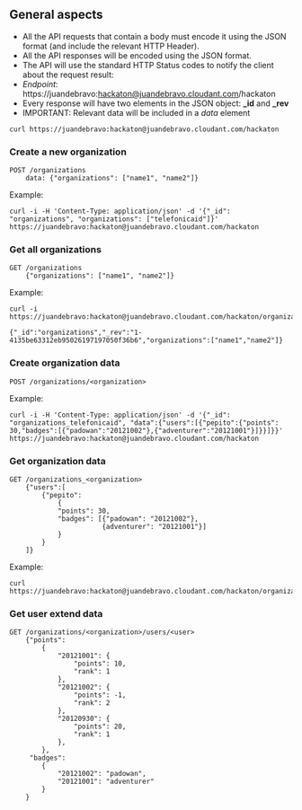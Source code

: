 ## General aspects

* All the API requests that contain a body must encode it using the JSON format (and include the relevant HTTP Header).
* All the API responses will be encoded using the JSON format.
* The API will use the standard HTTP Status codes to notify the client about the request result:
* *Endpoint*: https://juandebravo:hackaton@juandebravo.cloudant.com/hackaton
* Every response will have two elements in the JSON object: **_id** and **_rev**
* IMPORTANT: Relevant data will be included in a *data* element

```
curl https://juandebravo:hackaton@juandebravo.cloudant.com/hackaton
```

### Create a new organization

```
POST /organizations
    data: {"organizations": ["name1", "name2"]}
```

Example:

```
curl -i -H 'Content-Type: application/json' -d '{"_id": "organizations", "organizations": ["telefonicaid"]}' https://juandebravo:hackaton@juandebravo.cloudant.com/hackaton
```

### Get all organizations

```
GET /organizations
    {"organizations": ["name1", "name2"]}
```

Example:

```
curl -i https://juandebravo:hackaton@juandebravo.cloudant.com/hackaton/organizations

{"_id":"organizations","_rev":"1-4135be63312eb95026197197050f36b6","organizations":["name1","name2"]}

```

### Create organization data

```
POST /organizations/<organization>
```

Example:

```
curl -i -H 'Content-Type: application/json' -d '{"_id": "organizations_telefonicaid", "data":{"users":[{"pepito":{"points": 30,"badges":[{"padowan":"20121002"},{"adventurer":"20121001"}]}}]}}' https://juandebravo:hackaton@juandebravo.cloudant.com/hackaton
```



### Get organization data

```
GET /organizations_<organization>
    {"users":[
        {"pepito":
            {
            "points": 30,
            "badges": [{"padowan": "20121002"},
                       {adventurer": "20121001"}]
            }
        }
    ]}
```

Example:

```
curl https://juandebravo:hackaton@juandebravo.cloudant.com/hackaton/organizations_telefonicaid
```

### Get user extend data

```
GET /organizations/<organization>/users/<user>
    {"points":
        {
            "20121001": {
                "points": 10,
                "rank": 1
            },
            "20121002": {
                "points": -1,
                "rank": 2
            },
            "20120930": {
                "points": 20,
                "rank": 1
            },
        },
     "badges":
        {
            "20121002": "padowan",
            "20121001": "adventurer"
        }
    }

```